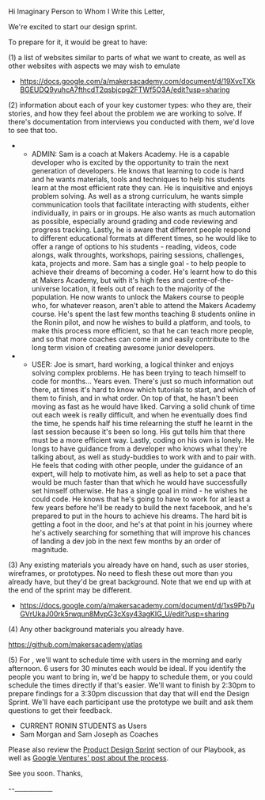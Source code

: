 Hi Imaginary Person to Whom I Write this Letter,

We're excited to start our design sprint.

To prepare for it, it would be great to have:

(1) a list of websites similar to parts of what we want to create, as well as other websites with aspects we may wish to emulate
- https://docs.google.com/a/makersacademy.com/document/d/19XvcTXkBGEUDQ9yuhcA7fthcdT2qsbjcpg2FTWf5O3A/edit?usp=sharing

(2) information about each of your key customer types: who they are, their stories, and how they feel about the problem we are working to solve. If there's documentation from interviews you conducted with them, we'd love to see that too.

* - ADMIN: Sam is a coach at Makers Academy. He is a capable developer who is excited by the opportunity to train the next generation of developers. He knows that learning to code is hard and he wants materials, tools and techniques to help his students learn at the most efficient rate they can. He is inquisitive and enjoys problem solving. As well as a strong curriculum, he wants simple communication tools that facilitate interacting with students, either individually, in pairs or in groups. He also wants as much automation as possible, especially around grading and code reviewing and progress tracking. Lastly, he is aware that different people respond to different educational formats at different times, so he would like to offer a range of options to his students - reading, videos, code alongs, walk throughts, workshops, pairing sessions, challenges, kata, projects and more. Sam has a single goal - to help people to achieve their dreams of becoming a coder. He's learnt how to do this at Makers Academy, but with it's high fees and centre-of-the-universe location, it feels out of reach to the majority of the population. He now wants to unlock the Makers course to people who, for whatever reason, aren't able to attend the Makers Academy course. He's spent the last few months teaching 8 students online in the Ronin pilot, and now he wishes to build a platform, and tools, to make this process more efficient, so that he can teach more people, and so that more coaches can come in and easily contribute to the long term vision of creating awesome junior developers.

* - USER: Joe is smart, hard working, a logical thinker and enjoys solving complex problems. He has been trying to teach himself to code for months... Years even. There's just so much information out there, at times it's hard to know which tutorials to start, and which of them to finish, and in what order. On top of that, he hasn't been moving as fast as he would have liked. Carving a solid chunk of time out each week is really difficult, and when he eventually does find the time, he spends half his time relearning the stuff he learnt in the last session because it's been so long. His gut tells him that there must be a more efficient way. Lastly, coding on his own is lonely. He longs to have guidance from a developer who knows what they're talking about, as well as study-buddies to work with and to pair with. He feels that coding with other people, under the guidance of an expert, will help to motivate him, as well as help to set a pace that would be much faster than that which he would have successfully set himself otherwise. He has a single goal in mind - he wishes he could code. He knows that he's going to have to work for at least a few years before he'll be ready to build the next facebook, and he's prepared to put in the hours to achieve his dreams. The hard bit is getting a foot in the door, and he's at that point in his journey where he's actively searching for something that will improve his chances of landing a dev job in the next few months by an order of magnitude.


(3) Any existing materials you already have on hand, such as user stories, wireframes, or prototypes. No need to flesh these out more than you already have, but they'd be great background. Note that we end up with at the end of the sprint may be different.
- https://docs.google.com/a/makersacademy.com/document/d/1xs9Pb7uGVrUkaJ00rk5rwqun8MvpG3cXsy43agKIG_U/edit?usp=sharing

(4) Any other background materials you already have.

https://github.com/makersacademy/atlas

(5) For <date>, we'll want to schedule time with users in the morning and early afternoon. 6 users for 30 minutes each would be ideal. If you identify the people you want to bring in, we'd be happy to schedule them, or you could schedule the times directly if that's easier. We'll want to finish by 2:30pm to prepare findings for a 3:30pm discussion that day that will end the Design Sprint. We'll have each participant use the prototype we built and ask them questions to get their feedback.

- CURRENT RONIN STUDENTS as Users
- Sam Morgan and Sam Joseph as Coaches

Please also review the [Product Design Sprint](http://playbook.thoughtbot.com/#product-design-sprint) section of our Playbook, as well as [Google Ventures' post about the process](http://www.gv.com/lib/the-product-design-sprint-a-five-day-recipe-for-startups).

See you soon. Thanks,

--____________

